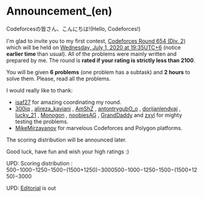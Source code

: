 # Announcement_(en)

Codeforcesの皆さん、こんにちは!(Hello, Codeforces!)

I'm glad to invite you to my first contest, [Codeforces Round 654 (Div. 2)](https://codeforces.com/contest/1371 "Codeforces Round 654 (Div. 2)") which will be held on [Wednesday, July 1, 2020 at 19:35UTC+6](https://codeforces.com/https://www.timeanddate.com/worldclock/fixedtime.html?day=1&month=7&year=2020&hour=16&min=35&sec=0&p1=166) (notice **earlier time** than usual). All of the problems were mainly written and prepared by me. The round is **rated if your rating is strictly less than 2100**.

You will be given **6 problems** (one problem has a subtask) and **2 hours** to solve them. Please, read all the problems.

I would really like to thank:

 * [isaf27](https://codeforces.com/profile/isaf27 "International Grandmaster isaf27") for amazing coordinating my round.
* [300iq](https://codeforces.com/profile/300iq "Legendary Grandmaster 300iq") , [alireza_kaviani](https://codeforces.com/profile/alireza_kaviani "International Master alireza_kaviani") , [AmShZ](https://codeforces.com/profile/AmShZ "Candidate Master AmShZ") , [antontrygubO_o](https://codeforces.com/profile/antontrygubO_o "Grandmaster antontrygubO_o") , [dorijanlendvaj](https://codeforces.com/profile/dorijanlendvaj "Grandmaster dorijanlendvaj") , [lucky_21](https://codeforces.com/profile/lucky_21 "Expert lucky_21") , [Monogon](https://codeforces.com/profile/Monogon "Master Monogon") , [noobiesAG](https://codeforces.com/profile/noobiesAG "Expert noobiesAG") , [GrandDaddy](https://codeforces.com/profile/GrandDaddy "Specialist GrandDaddy") and [zxyl](https://codeforces.com/profile/zxyl "Master zxyl") for mighty testing the problems.
* [MikeMirzayanov](https://codeforces.com/profile/MikeMirzayanov "Headquarters, MikeMirzayanov") for marvelous Codeforces and Polygon platforms.

The scoring distribution will be announced later.

Good luck, have fun and wish your high ratings :)

UPD: Scoring distribution : 500−1000−1250−1500−(1500+1250)−3000500−1000−1250−1500−(1500+1250)−3000

UPD: [Editorial](Tutorial_(en).md) is out

